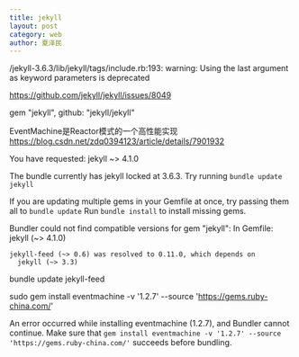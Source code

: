```yaml
---
title: jekyll
layout: post
category: web
author: 夏泽民
---
```

/jekyll-3.6.3/lib/jekyll/tags/include.rb:193: warning: Using the last argument as keyword parameters is deprecated

https://github.com/jekyll/jekyll/issues/8049

gem "jekyll", github: "jekyll/jekyll"
<!-- more -->
EventMachine是Reactor模式的一个高性能实现
https://blog.csdn.net/zdq0394123/article/details/7901932

You have requested:
  jekyll ~> 4.1.0

The bundle currently has jekyll locked at 3.6.3.
Try running `bundle update jekyll`

If you are updating multiple gems in your Gemfile at once,
try passing them all to `bundle update`
Run `bundle install` to install missing gems.

Bundler could not find compatible versions for gem "jekyll":
  In Gemfile:
    jekyll (~> 4.1.0)

    jekyll-feed (~> 0.6) was resolved to 0.11.0, which depends on
      jekyll (~> 3.3)

bundle update jekyll-feed

 sudo gem install eventmachine -v '1.2.7' --source 'https://gems.ruby-china.com/'

An error occurred while installing eventmachine (1.2.7), and Bundler cannot continue.
Make sure that `gem install eventmachine -v '1.2.7' --source 'https://gems.ruby-china.com/'` succeeds before bundling.



